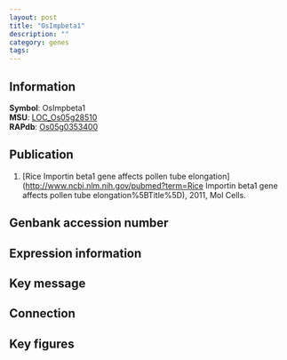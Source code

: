 ```yaml
---
layout: post
title: "OsImpbeta1"
description: ""
category: genes
tags: 
---
```


## Information
__Symbol__: OsImpbeta1  
__MSU__: [LOC_Os05g28510](http://rice.plantbiology.msu.edu/cgi-bin/ORF_infopage.cgi?orf=LOC_Os05g28510)  
__RAPdb__: [Os05g0353400](http://rapdb.dna.affrc.go.jp/viewer/gbrowse_details/irgsp1?name=Os05g0353400)  

## Publication
1. [Rice Importin beta1 gene affects pollen tube elongation](http://www.ncbi.nlm.nih.gov/pubmed?term=Rice Importin beta1 gene affects pollen tube elongation%5BTitle%5D), 2011, Mol Cells.

## Genbank accession number

## Expression information

## Key message

## Connection

## Key figures


